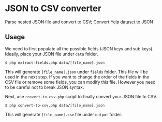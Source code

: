 # JSON to CSV converter
Parse nested JSON file and convert to CSV; Convert Yelp dataset to JSON

## Usage
We need to first populate all the possible fields (JSON keys and sub keys). Ideally, place your JSON file under `data` folder.

```
$ php extract-fields.php data/[file_name].json
```
This will generate `[file_name].json` under `fields` folder. This file will be used in the next step. If you want to change the order of the fields in the CSV file or remove some fields, you can modify this file. However you need to be careful not to break JSON syntax.

Next, use `convert-to-csv.php` script to finally convert your JSON file to CSV.

```
$ php convert-to-csv.php data/[file_name].json
```

This will generate `[file_name].csv` file under `output` folder.
